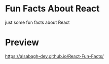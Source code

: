 # Fun Facts About React
just some fun facts about React
# Preview
https://alsabagh-dev.github.io/React-Fun-Facts/
